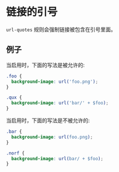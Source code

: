 # 链接的引号

`url-quotes` 规则会强制链接被包含在引号里面。

## 例子

当启用时，下面的写法是被允许的:

```scss
.foo {
  background-image: url('foo.png');
}

.qux {
  background-image: url('bar/' + $foo);
}

```

当启用时，下面的写法是不被允许的:

```scss
.bar {
  background-image: url(foo.png);
}

.norf {
  background-image: url(bar/ + $foo);
}

```
